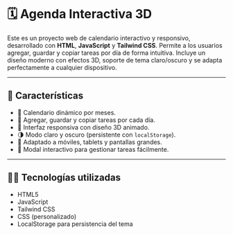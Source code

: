 # 🗓️ Agenda Interactiva 3D

Este es un proyecto web de calendario interactivo y responsivo, desarrollado con **HTML**, **JavaScript** y **Tailwind CSS**. Permite a los usuarios agregar, guardar y copiar tareas por día de forma intuitiva. Incluye un diseño moderno con efectos 3D, soporte de tema claro/oscuro y se adapta perfectamente a cualquier dispositivo.

---

## 🚀 Características

- 📅 Calendario dinámico por meses.
- 📝 Agregar, guardar y copiar tareas por cada día.
- 🎨 Interfaz responsiva con diseño 3D animado.
- 🌗 Modo claro y oscuro (persistente con `localStorage`).
- 📱 Adaptado a móviles, tablets y pantallas grandes.
- 🧠 Modal interactivo para gestionar tareas fácilmente.

---

## 🧑‍💻 Tecnologías utilizadas

- HTML5
- JavaScript 
- Tailwind CSS
- CSS (personalizado)
- LocalStorage para persistencia del tema
